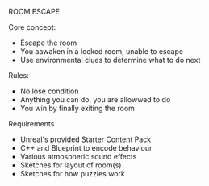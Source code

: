 ROOM ESCAPE

Core concept: 
  - Escape the room
  - You aawaken in a locked room, unable to escape
  - Use environmental clues to determine what to do next
  
Rules:
  - No lose condition
  - Anything you can do, you are allowwed to do
  - You win by finally exiting the room
  
Requirements
  - Unreal's provided Starter Content Pack
  - C++ and Blueprint to encode behaviour
  - Various atmospheric sound effects
  - Sketches for layout of room(s)
  - Sketches for how puzzles work
  
